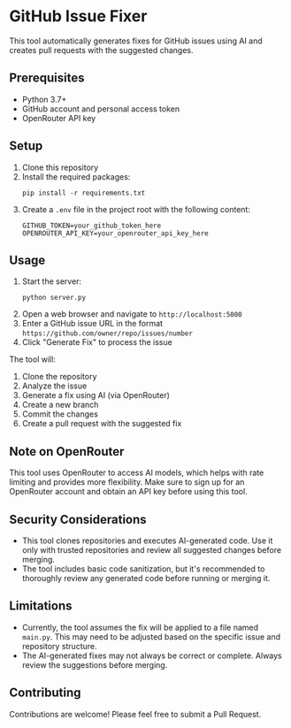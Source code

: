 
# GitHub Issue Fixer

This tool automatically generates fixes for GitHub issues using AI and creates pull requests with the suggested changes.

## Prerequisites

- Python 3.7+
- GitHub account and personal access token
- OpenRouter API key

## Setup

1. Clone this repository
2. Install the required packages:
   ```
   pip install -r requirements.txt
   ```
3. Create a `.env` file in the project root with the following content:
   ```
   GITHUB_TOKEN=your_github_token_here
   OPENROUTER_API_KEY=your_openrouter_api_key_here
   ```

## Usage

1. Start the server:
   ```
   python server.py
   ```
2. Open a web browser and navigate to `http://localhost:5000`
3. Enter a GitHub issue URL in the format `https://github.com/owner/repo/issues/number`
4. Click "Generate Fix" to process the issue

The tool will:
1. Clone the repository
2. Analyze the issue
3. Generate a fix using AI (via OpenRouter)
4. Create a new branch
5. Commit the changes
6. Create a pull request with the suggested fix

## Note on OpenRouter

This tool uses OpenRouter to access AI models, which helps with rate limiting and provides more flexibility. Make sure to sign up for an OpenRouter account and obtain an API key before using this tool.

## Security Considerations

- This tool clones repositories and executes AI-generated code. Use it only with trusted repositories and review all suggested changes before merging.
- The tool includes basic code sanitization, but it's recommended to thoroughly review any generated code before running or merging it.

## Limitations

- Currently, the tool assumes the fix will be applied to a file named `main.py`. This may need to be adjusted based on the specific issue and repository structure.
- The AI-generated fixes may not always be correct or complete. Always review the suggestions before merging.

## Contributing

Contributions are welcome! Please feel free to submit a Pull Request.
